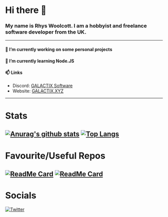 # Hi there 👋
### My name is Rhys Woolcott. I am a hobbyist and freelance software developer from the UK.
---
#### 🔭 I’m currently working on some personal projects
#### 🌱 I’m currently learning Node.JS
#### 📫 Links
- Discord: [GALACTIX Software](https://discord.gg/vabD3Fg)
- Website: [GALACTIX.XYZ](https://galactix.xyz)
---
# Stats
[![Anurag's github stats](https://github-readme-stats.vercel.app/api?username=Rhys-Woolcott&show_icons=true&theme=radical)](https://github.com/Rhys-Woolcott/)
[![Top Langs](https://github-readme-stats.vercel.app/api/top-langs/?username=Rhys-Woolcott&show_icons=true&theme=radical)](https://github.com/Rhys-Woolcott/)
---
# Favourite/Useful Repos
[![ReadMe Card](https://github-readme-stats.vercel.app/api/pin/?username=galactix-xyz&repo=Programming-Fixes&show_icons=true&theme=radical)](https://github.com/galactix-xyz/Programming-Fixes)
[![ReadMe Card](https://github-readme-stats.vercel.app/api/pin/?username=galactix-xyz&repo=GalacVis&show_icons=true&theme=radical)](https://github.com/galactix-xyz/GalacVis)
---
# Socials
<!-- Actual text -->
[![Twitter][1.2]][1]
<!-- Icons -->
[1.2]: http://i.imgur.com/wWzX9uB.png (Twitter)
<!-- Links to your social media accounts -->
[1]: https://twitter.com/Exite_GalacTix
